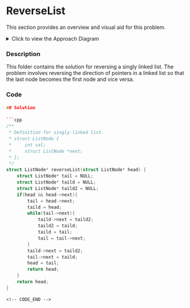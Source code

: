 # ReverseList

This section provides an overview and visual aid for this problem.

<details>
<summary>Click to view the Approach Diagram</summary>
<br/>

![Approach Diagram](image/approach.png)

</details>

### Description
This folder contains the solution for reversing a singly linked list. The problem involves reversing the direction of pointers in a linked list so that the last node becomes the first node and vice versa.

### Code
<!-- CODE_START -->
```cpp
## Solution

```cpp
/**
 * Definition for singly-linked list.
 * struct ListNode {
 *     int val;
 *     struct ListNode *next;
 * };
 */
struct ListNode* reverseList(struct ListNode* head) {
    struct ListNode* tail = NULL;
    struct ListNode* taild = NULL;
    struct ListNode* taild2 = NULL;
    if(head && head->next){
        tail = head->next;
        taild = head;
        while(tail->next){
            taild->next = taild2;
            taild2 = taild;
            taild = tail;
            tail = tail->next;
        }
        taild->next = taild2;
        tail->next = taild;
        head = tail;
        return head;
    }
    return head;
}

```
```
<!-- CODE_END -->